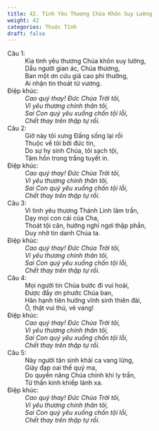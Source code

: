 ```yaml
---
title: 42. Tình Yêu Thương Chúa Khôn Suy Lường
weight: 42
categories: Thuộc Tính
draft: false
---
```

<dl><dt>Câu 1:</dt><dd data-verse="1">Kìa tình yêu thương Chúa khôn suy lường, <br/>Dẫu người gian ác, Chúa thương, <br/>Ban một ơn cứu giá cao phi thường, <br/>Ai nhận tin thoát tử vương. </dd><dt>Điệp khúc:</dt><dd data-chorus="1"><em>Cao quý thay! Đức Chúa Trời tôi, <br/>Vì yêu thương chính thân tôi, <br/>Sai Con quý yêu xuống chốn tội lỗi, <br/>Chết thay trên thập tự rồi. </em></dd><dt>Câu 2:</dt><dd data-verse="2">Giờ này tôi xưng Đấng sống lại rồi <br/>Thuộc về tôi bởi đức tin, <br/>Do sự hy sinh Chúa, tôi sạch tội, <br/>Tâm hồn trong trắng tuyết in. </dd><dt>Điệp khúc:</dt><dd data-chorus="1"><em>Cao quý thay! Đức Chúa Trời tôi, <br/>Vì yêu thương chính thân tôi, <br/>Sai Con quý yêu xuống chốn tội lỗi, <br/>Chết thay trên thập tự rồi. </em></dd><dt>Câu 3:</dt><dd data-verse="3">Vì tình yêu thương Thánh Linh lâm trần, <br/>Dạy mọi con cái của Cha, <br/>Thoát tội căn, hưởng nghỉ ngơi thập phần, <br/>Duy nhờ tin danh Chúa ta. </dd><dt>Điệp khúc:</dt><dd data-chorus="1"><em>Cao quý thay! Đức Chúa Trời tôi, <br/>Vì yêu thương chính thân tôi, <br/>Sai Con quý yêu xuống chốn tội lỗi, <br/>Chết thay trên thập tự rồi. </em></dd><dt>Câu 4:</dt><dd data-verse="4">Mọi người tin Chúa bước đi vui hoài, <br/>Được đầy ơn phước Chúa ban, <br/>Hân hạnh tiên hưởng vĩnh sinh thiên đài, <br/>Ô, thật vui thú, vẻ vang! </dd><dt>Điệp khúc:</dt><dd data-chorus="1"><em>Cao quý thay! Đức Chúa Trời tôi, <br/>Vì yêu thương chính thân tôi, <br/>Sai Con quý yêu xuống chốn tội lỗi, <br/>Chết thay trên thập tự rồi. </em></dd><dt>Câu 5:</dt><dd data-verse="5">Này người tân sinh khải ca vang lừng, <br/>Giày đạp oai thế quỷ ma, <br/>Do quyền năng Chúa chính khi ly trần, <br/>Tử thần kinh khiếp lánh xa. </dd><dt>Điệp khúc:</dt><dd data-chorus="1"><em>Cao quý thay! Đức Chúa Trời tôi, <br/>Vì yêu thương chính thân tôi, <br/>Sai Con quý yêu xuống chốn tội lỗi, <br/>Chết thay trên thập tự rồi. </em></dd></dl>